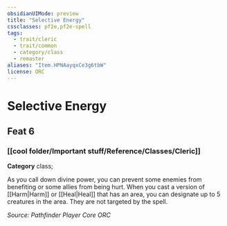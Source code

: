 ```yaml
---
obsidianUIMode: preview
title: "Selective Energy"
cssclasses: pf2e,pf2e-spell
tags:
  - trait/cleric
  - trait/common
  - category/class
  - remaster
aliases: "Item.HPNAayqxCe3g6tbW"
license: ORC
---
```

# Selective Energy
## Feat 6
### [[cool folder/Important stuff/Reference/Classes/Cleric]]

**Category** class; 




As you call down divine power, you can prevent some enemies from benefiting or some allies from being hurt. When you cast a version of [[Harm|Harm]] or [[Heal|Heal]] that has an area, you can designate up to 5 creatures in the area. They are not targeted by the spell.

*Source: Pathfinder Player Core*
*ORC*